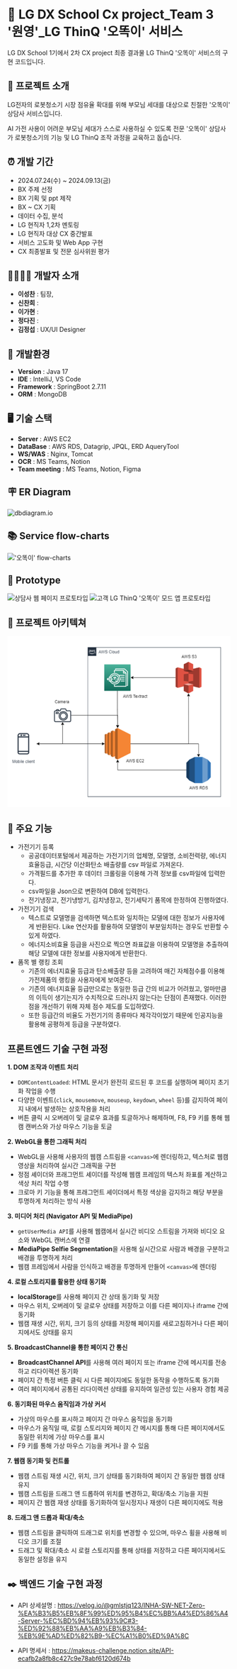 # 🧐 LG DX School Cx project_Team 3 '원영'_LG ThinQ '오똑이' 서비스
LG DX School 1기에서 2차 CX project 최종 결과물 LG ThinQ '오똑이' 서비스의 구현 코드입니다.

## 🤖 프로젝트 소개
LG전자의 로봇청소기 시장 점유율 확대를 위해 부모님 세대를 대상으로 친절한 '오똑이' 상담사 서비스입니다.

AI 가전 사용이 어려운 부모님 세대가 스스로 사용하실 수 있도록 전문 '오똑이' 상담사가 로봇청소기의 기능 및 LG ThinQ 조작 과정을 교육하고 돕습니다.

## ⏰ 개발 기간 
- 2024.07.24(수) ~ 2024.09.13(금)
- BX 주제 선정
- BX 기획 및 ppt 제작
- BX ~ CX 기획
- 데이터 수집, 분석
- LG 현직자 1,2차 멘토링
- LG 현직자 대상 CX 중간발표
- 서비스 고도화 및 Web App 구현
- CX 최종발표 및 전문 심사위원 평가
  
## 👨‍💻👩‍💻 개발자 소개 
- **이성찬** : 팀장, 
- **신찬희** : 
- **이가현** : 
- **정다진** : 
- **김정섭** : UX/UI Designer

## 🔨 개발환경
- **Version** :  Java 17
- **IDE** : IntelliJ, VS Code
- **Framework** :  SpringBoot 2.7.11
- **ORM** : MongoDB

## 🖥️ 기술 스택
- **Server** : AWS EC2
- **DataBase** :  AWS RDS, Datagrip, JPQL, ERD AqueryTool
- **WS/WAS** : Nginx, Tomcat
- **OCR** : MS Teams, Notion
- **Team meeting** : MS Teams, Notion, Figma

## 🪧 ER Diagram
![dbdiagram.io](https://github.com/user-attachments/assets/d2d352e8-2bec-41a6-9078-63d6aec294e8)

## 📚 Service flow-charts
!['오똑이' flow-charts](https://github.com/user-attachments/assets/2247869c-38e4-48f0-92d4-a644af217e7e)

## 📑 Prototype
![상담사 웹 페이지 프로토타입](https://github.com/user-attachments/assets/1736a1c5-33f7-4b5d-9351-78540c9e9425)
![고객 LG ThinQ '오똑이' 모드 앱 프로토타입](https://github.com/user-attachments/assets/6c2600d8-1f43-4727-9040-fd4000025bb6)

## 📝 프로젝트 아키텍쳐
![프로젝트 아키텍쳐](https://github.com/gmlstjq123/INHA_NET_ZERO_HACKATHON/blob/hello_there-12/%ED%94%84%EB%A1%9C%EC%A0%9D%ED%8A%B8%20%EC%95%84%ED%82%A4%ED%85%8D%EC%B3%90.png)

## 📌 주요 기능
- 가전기기 등록
  - 공공데이터포털에서 제공하는 가전기기의 업체명, 모델명, 소비전력량, 에너지 효율등급, 시간당 이산화탄소 배출량를 csv 파일로 가져온다.
  - 가격필드를 추가한 후 데이터 크롤링을 이용해 가격 정보를 csv파일에 입력한다.
  - csv파일을 Json으로 변환하여 DB에 입력한다.
  - 전기냉장고, 전기냉방기, 김치냉장고, 전기세탁기 품목에 한정하여 진행하였다.
- 가전기기 검색
   - 텍스트로 모델명을 검색하면 텍스트와 일치하는 모델에 대한 정보가 사용자에게 반환된다. Like 연산자를 활용하여 모델명이 부분일치하는 경우도 반환할 수 있게 하였다.
   - 에너지소비효율 등급을 사진으로 찍으면 좌표값을 이용하여 모델명을 추출하여 해당 모델에 대한 정보를 사용자에게 반환한다.
- 품목 별 랭킹 조회
    - 기존의 에너지효율 등급과 탄소배출량 등을 고려하여 매긴 자체점수를 이용해 가전제품의 랭킹을 사용자에게 보여준다.
    - 기존의 에너지효율 등급만으로는 동일한 등급 간의 비교가 어려웠고, 얼마만큼의 이득이 생기는지가 수치적으로 드러나지 않는다는 단점이 존재했다. 이러한 점을 개선하기 위해 자체 점수 제도를 도입하였다.
    - 또한 등급간의 비율도 가전기기의 종류마다 제각각이었기 때문에 인공지능을 활용해 공평하게 등급을 구분하였다.
      
## 프론트엔드 기술 구현 과정
**1. DOM 조작과 이벤트 처리**
  - `DOMContentLoaded`: HTML 문서가 완전히 로드된 후 코드를 실행하며 페이지 초기화 작업을 수행
  - 다양한 이벤트(`click`, `mousemove`, `mouseup`, `keydown`, `wheel` 등)를 감지하여 페이지 내에서 발생하는 상호작용을 처리
  - 버튼 클릭 시 오버레이 및 글로우 효과를 토글하거나 해제하며, F8, F9 키를 통해 웹캠 캔버스와 가상 마우스 기능을 토글

**2. WebGL을 통한 그래픽 처리**
  - WebGL을 사용해 사용자의 웹캠 스트림을 `<canvas>`에 렌더링하고, 텍스처로 웹캠 영상을 처리하여 실시간 그래픽을 구현
  - 정점 셰이더와 프래그먼트 셰이더를 작성해 웹캠 프레임의 텍스처 좌표를 계산하고 색상 처리 작업 수행
  - 크로마 키 기능을 통해 프래그먼트 셰이더에서 특정 색상을 감지하고 해당 부분을 투명하게 처리하는 방식 사용

**3. 미디어 처리 (Navigator API 및 MediaPipe)**
  - `getUserMedia API`를 사용해 웹캠에서 실시간 비디오 스트림을 가져와 비디오 요소와 WebGL 캔버스에 연결
  - **MediaPipe Selfie Segmentation**을 사용해 실시간으로 사람과 배경을 구분하고 배경을 투명하게 처리
  - 웹캠 프레임에서 사람을 인식하고 배경을 투명하게 만들어 `<canvas>`에 렌더링

**4. 로컬 스토리지를 활용한 상태 동기화**
  - **localStorage**를 사용해 페이지 간 상태 동기화 및 저장
  - 마우스 위치, 오버레이 및 글로우 상태를 저장하고 이를 다른 페이지나 iframe 간에 동기화
  - 웹캠 재생 시간, 위치, 크기 등의 상태를 저장해 페이지를 새로고침하거나 다른 페이지에서도 상태를 유지

**5. BroadcastChannel을 통한 페이지 간 통신**
  - **BroadcastChannel API**를 사용해 여러 페이지 또는 iframe 간에 메시지를 전송하고 리다이렉션 동기화
  - 페이지 간 특정 버튼 클릭 시 다른 페이지에도 동일한 동작을 수행하도록 동기화
  - 여러 페이지에서 공통된 리다이렉션 상태를 유지하여 일관성 있는 사용자 경험 제공

**6. 동기화된 마우스 움직임과 가상 커서**
  - 가상의 마우스를 표시하고 페이지 간 마우스 움직임을 동기화
  - 마우스가 움직일 때, 로컬 스토리지와 페이지 간 메시지를 통해 다른 페이지에서도 동일한 위치에 가상 마우스를 표시
  - F9 키를 통해 가상 마우스 기능을 켜거나 끌 수 있음

**7. 웹캠 동기화 및 컨트롤**
  - 웹캠 스트림 재생 시간, 위치, 크기 상태를 동기화하여 페이지 간 동일한 웹캠 상태 유지
  - 웹캠 스트림을 드래그 앤 드롭하여 위치를 변경하고, 확대/축소 기능을 지원
  - 페이지 간 웹캠 재생 상태를 동기화하여 일시정지나 재생이 다른 페이지에도 적용

**8. 드래그 앤 드롭과 확대/축소**
  - 웹캠 스트림을 클릭하여 드래그로 위치를 변경할 수 있으며, 마우스 휠을 사용해 비디오 크기를 조절
  - 드래그 및 확대/축소 시 로컬 스토리지를 통해 상태를 저장하고 다른 페이지에서도 동일한 설정을 유지

## ✒️ 백엔드 기술 구현 과정
- API 상세설명 : <https://velog.io/@gmlstjq123/INHA-SW-NET-Zero-%EA%B3%B5%EB%8F%99%ED%95%B4%EC%BB%A4%ED%86%A4-Server-%EC%BD%94%EB%93%9C#3-%ED%92%88%EB%AA%A9%EB%B3%84-%EB%9E%AD%ED%82%B9-%EC%A1%B0%ED%9A%8C>


- API 명세서 : <https://makeus-challenge.notion.site/API-ecafb2a8fb8c427c9e78abf6120d674b>

